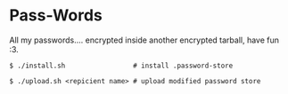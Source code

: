 # Pass-Words

All my passwords.... encrypted inside another encrypted tarball, have fun :3.

~~~
$ ./install.sh                 # install .password-store

$ ./upload.sh <repicient name> # upload modified password store
~~~
